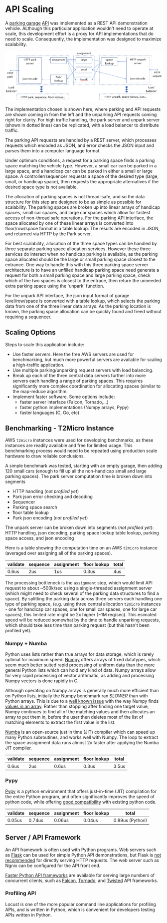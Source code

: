 # API Scaling

A  [parking garage](../README.md) [API](../API_spec.md) was implemented as a REST API demonstration vehicle. 
ALthough this particular application wouldn't need to operate at scale,  this development effort is a proxy for 
API implementations that do need to scale. Consequently, the implementation was designed to maximize scalability.

![Parking garage server architecture](garage_architecture.png)

The implementation chosen is shown here, where parking and API requests are shown coming
in from the left and the unparking API requests coming right for clarity. 
For high traffic handling, the park server and unpark server (shown in dotted lines) can be replicated, 
with a load balancer to distribute traffic.

The parking API requests are handled by a REST server, which processes requests which encoded as JSON, 
and error checks the JSON input and parses them into a computer language format. 

Under optimum conditions, a request for a parking space finds a parking space matching the vehicle type. 
However, a small car can be parked in a large space, and a handicap car can be parked in either a small or large space. 
A controller/sequencer requests a space of the desired type (large, small, or handicap space), then requests
the appropriate alternatives if the desired space type is not available.

The allocation of parking spaces is not thread-safe, and so the data structure for this step are designed
to be as simple as possible for scalability. The parking spaces are broken up into linear arrays of 
handicap spaces, small car spaces, and large car spaces which allow for fastest access of non-thread safe operations. 
For the parking API interface, the space allocated by one of these linear arrays is converted into
floor/row/space format in a table lookup. The results are encoded in JSON, and returned via HTTP by the Park server.

For best scalability, allocation of the three space types can be handled by three separate parking space allocation
services. However these three services do interact when no handicap parking is available, as the parking space allocated
should be the large or small parking space closest to the entrance. One way to handle this with this three
parking space server architecture is to have an unfilled handicap parking space need generate a request for both a 
small parking space and large parking space, check which of the two spaces is closest to the entrace,
then return the unneeded extra parking space using the 'unpark' function.

For the unpark API interface, the json input format of garage level/row/space is converted with a table lookup,
which selects the parking data from one of the three linear data arrays. As the parking location is known,
the parking space allocation can be quickly found and freed without requiring a sequencer.

## Scaling Options
Steps to scale this application include:
* Use faster servers. Here the free AWS servers are used for benchmarking, but much more powerful servers 
    are available for scaling a high-traffic application.
* Use multiple parking/unparking request servers with load balancing.
* Break up each of the three central data servers further into more servers each handling a range of parking spaces.
  This requires significantly more complex coordination for allocating spaces (similar to the map-reduce algorithm.
* Implement faster software. Some options include:
  * faster server interface (Falcon, Tornado,...)
  * faster python implementations (Numpy arrays, Pypy)
  * faster languages (C, Go, etc)
  
## Benchmarking - T2Micro Instance
AWS `t2micro` instances were used for developing benchmarks, as these instances are readily available and free for limited usage.
This benchmarking process would need to be repeated using production scale hardware to draw reliable conclusions.

A simple benchmark was tested, starting with an empty garage, then adding 120 small cars 
  (enough to fill up all the non-handicap small and large parking spaces). 
The park server computation time is broken down into segments
  * HTTP handling (*not profiled yet*)
  * Park json error checking and decoding
  * Sequencer
  * Parking space search
  * floor table lookup
  * Park json encoding (*not profiled yet*)

The unpark server can be broken down into segments (*not profiled yet*): HTTP handling, json decoding, parking space lookup table lookup, parking space access, and json encoding
  
Here is a table showing the computation time on an AWS `t2micro` instance (averaged over assigning all of the parking spaces).

validate | sequence | assignment | floor lookup | total
-------- | -------- | ---------- | ------------ | -----
0.6us    | 2us      | 1us        | 0.3us        | 4us

The processing bottleneck is the `assignment` step, which would limit API request to about ~500k/sec using a single-threaded
assignment server (which might need to check several of the parking data structures to find a space). 
By splitting the parking data across three servers each handling one type of parking space,
(e.g. using three central allocation `t2micro` instances - one for handicap car spaces, one for small car spaces, one for large car spaces),
this limited rate might be 2x higher (~1M req/sec). This esimated speed will be reduced somewhat by the 
time to handle unparking requests, which should take less time than parking request (but this hasn't been profiled yet).

### Numpy + Numba
Python uses lists rather than true arrays for data storage, which is rarely optimal for maximum speed.
[Numpy](https://numpy.org/) offers arrays of fixed datatypes, which seem much better suited rapid processing of uniform data
than the more general Python lists which can hold any kind of data. Numpy arrays allow for very rapid processing
of vector arithmatic, as adding and processing Numpy vectors is done rapidly in C.

Although operating on Numpy arrays is generally much more efficient than on Python lists, initially the Numpy benchmark
ran *SLOWER* than with Python arrays. This is due to a [well known issue](https://github.com/numpy/numpy/issues/2269) with 
the way Numpy finds [values in an array](https://stackoverflow.com/questions/7632963/numpy-find-first-index-of-value-fast). 
Rather than stopping after finding one target value, Numpy continues to find all of the matching values and then allocates
an array to put them in, before the user then deletes most of the list of matching elements to extract the first value in the list.

[Numba](http://numba.pydata.org/) is an open-source just in time (JIT) compiler which can speed up many Python subroutines,
and works well with Numpy. The loop to extract the space assignment data runs almost 2x faster after applying the Numba JIT compiler.

validate | sequence | assignment | floor lookup | total
-------- | -------- | ---------- | ------------ | -----
0.6us    | 2us      | 0.6us      | 0.3us        | 3.5us

### Pypy
[Pypy](https://pypy.org/) is a python environment that offers just-in-time (JIT) compilation for the entire Python program,
and often significantly improves the speed of python code, while offering [good compatibility](https://pypy.org/compat.html) 
with existing python code.

validate | sequence | assignment | floor lookup | total
-------- | -------- | ---------- | ------------ | -----
0.05us   | 0.74us   | 0.06us     | 0.04us       | 0.89us (Python)


## Server / API Framework
An API framework is often used with Python programs. Web servers such as [Flask](https://www.fullstackpython.com/flask.html) 
can be used for simple Python API demonstrations, but Flask is [not recommended](https://vsupalov.com/flask-web-server-in-production/) 
for directly serving HTTP requests. The web server such as Ngnix can be configured for the API front end. 

[Faster Python API frameworks](https://nordicapis.com/8-open-source-frameworks-for-building-apis-in-python/) are available
for serving large numbers of concurrent clients, such as [Falcon](https://falconframework.org/#sectionAbout), 
[Tornado](https://www.tornadoweb.org/en/stable/), and [Twisted](https://twistedmatrix.com/trac/) API frameworks.

### Profiling API
Locust is one of the more popular command line applications for profiling APIs, and is written in Python, 
which is convenient for developers testing APIs written in Python.

